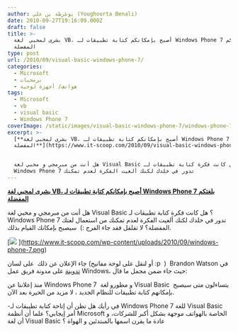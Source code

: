 ```yaml
---
author: يوغرطة بن علي (Youghourta Benali)
date: 2010-09-27T19:16:09.000Z
draft: false
title: >-
  بشرى لمحبي  لغة VB، أصبح بإمكانكم كتابة تطبيقات لـ Windows Phone 7 بلغتكم
  المفضلة
type: post
url: /2010/09/visual-basic-windows-phone-7/
categories:
  - Microsoft
  - برمجيات
  - هواتف/ أجهزة لوحية
tags:
  - Microsoft
  - vb
  - visual basic
  - Windows Phone 7
coverImage: /static/images/visual-basic-windows-phone-7/windows-phone-7-300x255.png
excerpt: >-
  [**بشرى لمحبي لغة VB، أصبح بإمكانكم كتابة تطبيقات لـ Windows Phone 7 بلغتكم
  المفضلة**](https://www.it-scoop.com/2010/09/visual-basic-windows-phone-7/)


  هل أنت من مبرمجي و محبي لغة Visual Basic ؟ هل كانت فكرة كتابة تطبيقات لـ
  Windows Phone 7 تدور في خلدك لكنك ألغيت الفكرة لعدم تمكنك
---
```

[**بشرى لمحبي لغة VB، أصبح بإمكانكم كتابة تطبيقات لـ Windows Phone 7 بلغتكم المفضلة**](https://www.it-scoop.com/2010/09/visual-basic-windows-phone-7/)

هل أنت من مبرمجي و محبي لغة Visual Basic ؟ هل كانت فكرة كتابة تطبيقات لـ Windows Phone 7 تدور في خلدك لكنك ألغيت الفكرة لعدم تمكنك من استعمال لغتك المفضلة؟ لا تقلقل فقد جاء الفرج :)  سيصبح بإمكانك القيام بذلك.

\[![](/static/images/visual-basic-windows-phone-7/windows-phone-7-300x255.png) ]\(https://www.it-scoop.com/wp-content/uploads/2010/09/windows-phone-7.png)

جاء الإعلان عن ذلك  على لسان (أو لنقل على لوحة مفاتيح :p  )  Brandon Watson في [تدوينة](http://www.windowsteamblog.com/windows_phone/b/wpdev/archive/2010/09/23/visual-basic-comes-to-windows-phone-7.aspx) على مدونة فريق عمل Windows، حيث جاء ضمن مجمل ما قال:

منذ إعلاننا عن Windows Phone 7  و مطورو لغة Visual Basic  يتساءلون متى سيصبح بإمكانهم كتابة تطبيقات للنظام الجديد ، لا مزيد من الحيرة بعد الآن.

\-في رأيك هل تظن أن إتاحة كتابة تطبيقات لـ Windows Phone 7 للغة Visual Basic أمر إيجابي؟ علما أن أنظمة Microsoft الخاصة بالهواتف موجهة بشكل أكبر للشركات، و أن لغة Visual Basic عادة ما يقرن اسمها بالمبتدئين و الهواة ؟

